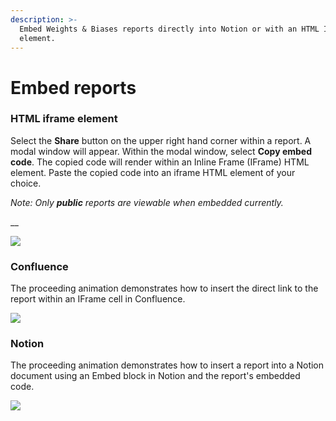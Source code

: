 ```yaml
---
description: >-
  Embed Weights & Biases reports directly into Notion or with an HTML IFrame
  element.
---
```


# Embed reports

### HTML iframe element

Select the **Share** button on the upper right hand corner within a report. A modal window will appear. Within the modal window, select **Copy embed code**. The copied code will render within an Inline Frame (IFrame)  HTML element. Paste the copied code into an iframe HTML element of your choice.

_Note: Only **public** reports are viewable when embedded currently._

__

![](../../.gitbook/assets/get\_embed\_url.gif)

### Confluence

The proceeding animation demonstrates how to insert the direct link to the report within an IFrame cell in Confluence.

![](../../.gitbook/assets/embed\_iframe\_confluence.gif)

### Notion

The proceeding animation demonstrates how to insert a report into a Notion document using an Embed block in Notion and the report's embedded code.

![](../../.gitbook/assets/embed\_iframe\_notion.gif)

##
